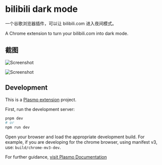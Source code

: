 # bilibili dark mode

一个谷歌浏览器插件，可以让 bilibili.com 进入夜间模式。

A Chrome extension to turn your bilibili.com into dark mode.

## 截图

![Screenshot](images/screely-1657723133931.png)

![Screenshot](images/screely-1657723657334.png)

## Development

This is a [Plasmo extension](https://docs.plasmo.com/) project.

First, run the development server:

```bash
pnpm dev
# or
npm run dev
```

Open your browser and load the appropriate development build. For example, if you are developing for the chrome browser, using manifest v3, use: `build/chrome-mv3-dev`.

For further guidance, [visit Plasmo Documentation](https://docs.plasmo.com/)
